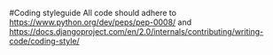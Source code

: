 #Coding styleguide
All code should adhere to https://www.python.org/dev/peps/pep-0008/ and https://docs.djangoproject.com/en/2.0/internals/contributing/writing-code/coding-style/
